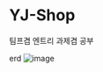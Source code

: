 # YJ-Shop

팀프겸
엔트리 과제겸
공부

erd
![image](https://user-images.githubusercontent.com/80652992/134358965-1c426406-b955-48a1-8031-4223208ecf68.png)
